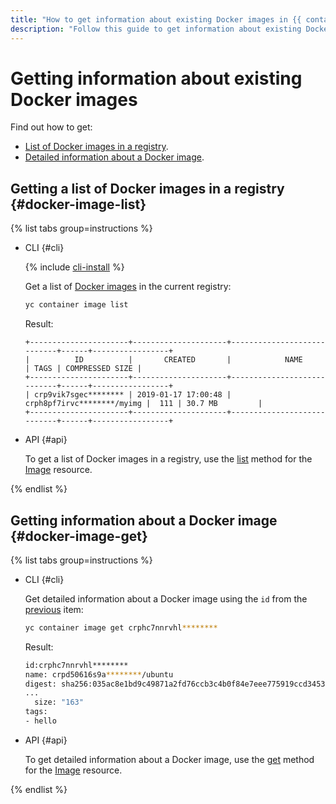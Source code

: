 ```yaml
---
title: "How to get information about existing Docker images in {{ container-registry-full-name }}"
description: "Follow this guide to get information about existing Docker images."
---
```


# Getting information about existing Docker images

Find out how to get:
* [List of Docker images in a registry](#docker-image-list).
* [Detailed information about a Docker image](#docker-image-get).

## Getting a list of Docker images in a registry {#docker-image-list}

{% list tabs group=instructions %}

- CLI {#cli}

  {% include [cli-install](../../../_includes/cli-install.md) %}

  Get a list of [Docker images](../../concepts/docker-image.md) in the current registry:

  ```bash
  yc container image list
  ```

  Result:

  ```text
  +----------------------+---------------------+----------------------------+------+-----------------+
  |          ID          |       CREATED       |            NAME            | TAGS | COMPRESSED SIZE |
  +----------------------+---------------------+----------------------------+------+-----------------+
  | crp9vik7sgec******** | 2019-01-17 17:00:48 | crph8pf7irvc********/myimg |  111 | 30.7 MB         |
  +----------------------+---------------------+----------------------------+------+-----------------+
  ```

- API {#api}

  To get a list of Docker images in a registry, use the [list](../../api-ref/Image/list.md) method for the [Image](../../api-ref/Image/) resource.

{% endlist %}

## Getting information about a Docker image {#docker-image-get}

{% list tabs group=instructions %}

- CLI {#cli}

  Get detailed information about a Docker image using the `id` from the [previous](#docker-image-list) item:

  ```bash
  yc container image get crphc7nnrvhl********
  ```

  Result:
  
  ```bash
  id:crphc7nnrvhl********
  name: crpd50616s9a********/ubuntu
  digest: sha256:035ac8e1bd9c49871a2fd76ccb3c4b0f84e7eee775919ccd345337ec********
  ...
    size: "163"
  tags:
  - hello
  ```

- API {#api}

  To get detailed information about a Docker image, use the [get](../../api-ref/Image/get.md) method for the [Image](../../api-ref/Image/) resource.

{% endlist %}
